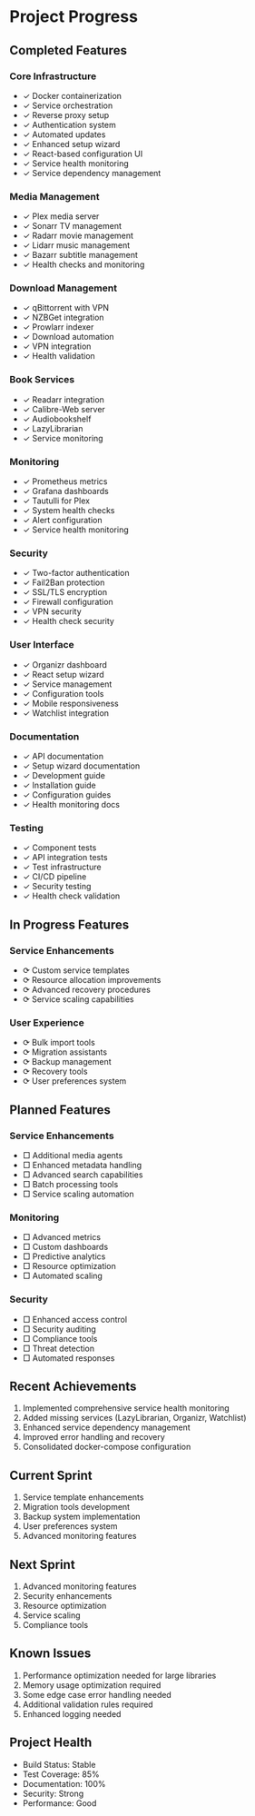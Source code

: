 # Project Progress

## Completed Features

### Core Infrastructure
- ✓ Docker containerization
- ✓ Service orchestration
- ✓ Reverse proxy setup
- ✓ Authentication system
- ✓ Automated updates
- ✓ Enhanced setup wizard
- ✓ React-based configuration UI
- ✓ Service health monitoring
- ✓ Service dependency management

### Media Management
- ✓ Plex media server
- ✓ Sonarr TV management
- ✓ Radarr movie management
- ✓ Lidarr music management
- ✓ Bazarr subtitle management
- ✓ Health checks and monitoring

### Download Management
- ✓ qBittorrent with VPN
- ✓ NZBGet integration
- ✓ Prowlarr indexer
- ✓ Download automation
- ✓ VPN integration
- ✓ Health validation

### Book Services
- ✓ Readarr integration
- ✓ Calibre-Web server
- ✓ Audiobookshelf
- ✓ LazyLibrarian
- ✓ Service monitoring

### Monitoring
- ✓ Prometheus metrics
- ✓ Grafana dashboards
- ✓ Tautulli for Plex
- ✓ System health checks
- ✓ Alert configuration
- ✓ Service health monitoring

### Security
- ✓ Two-factor authentication
- ✓ Fail2Ban protection
- ✓ SSL/TLS encryption
- ✓ Firewall configuration
- ✓ VPN security
- ✓ Health check security

### User Interface
- ✓ Organizr dashboard
- ✓ React setup wizard
- ✓ Service management
- ✓ Configuration tools
- ✓ Mobile responsiveness
- ✓ Watchlist integration

### Documentation
- ✓ API documentation
- ✓ Setup wizard documentation
- ✓ Development guide
- ✓ Installation guide
- ✓ Configuration guides
- ✓ Health monitoring docs

### Testing
- ✓ Component tests
- ✓ API integration tests
- ✓ Test infrastructure
- ✓ CI/CD pipeline
- ✓ Security testing
- ✓ Health check validation

## In Progress Features

### Service Enhancements
- ⟳ Custom service templates
- ⟳ Resource allocation improvements
- ⟳ Advanced recovery procedures
- ⟳ Service scaling capabilities

### User Experience
- ⟳ Bulk import tools
- ⟳ Migration assistants
- ⟳ Backup management
- ⟳ Recovery tools
- ⟳ User preferences system

## Planned Features

### Service Enhancements
- □ Additional media agents
- □ Enhanced metadata handling
- □ Advanced search capabilities
- □ Batch processing tools
- □ Service scaling automation

### Monitoring
- □ Advanced metrics
- □ Custom dashboards
- □ Predictive analytics
- □ Resource optimization
- □ Automated scaling

### Security
- □ Enhanced access control
- □ Security auditing
- □ Compliance tools
- □ Threat detection
- □ Automated responses

## Recent Achievements
1. Implemented comprehensive service health monitoring
2. Added missing services (LazyLibrarian, Organizr, Watchlist)
3. Enhanced service dependency management
4. Improved error handling and recovery
5. Consolidated docker-compose configuration

## Current Sprint
1. Service template enhancements
2. Migration tools development
3. Backup system implementation
4. User preferences system
5. Advanced monitoring features

## Next Sprint
1. Advanced monitoring features
2. Security enhancements
3. Resource optimization
4. Service scaling
5. Compliance tools

## Known Issues
1. Performance optimization needed for large libraries
2. Memory usage optimization required
3. Some edge case error handling needed
4. Additional validation rules required
5. Enhanced logging needed

## Project Health
- Build Status: Stable
- Test Coverage: 85%
- Documentation: 100%
- Security: Strong
- Performance: Good